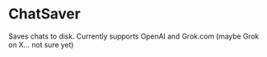 # ChatSaver
Saves chats to disk. Currently supports OpenAI and Grok.com (maybe Grok on X... not sure yet)
